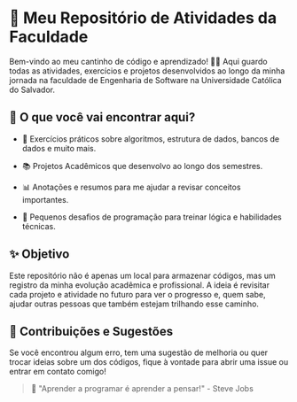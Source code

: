 # 🌟 Meu Repositório de Atividades da Faculdade

Bem-vindo ao meu cantinho de código e aprendizado! 🤖✨ Aqui guardo todas as atividades, exercícios e projetos desenvolvidos ao longo da minha jornada na faculdade de Engenharia de Software na Universidade Católica do Salvador.

## 🔧 O que você vai encontrar aqui?

- 📝 Exercícios práticos sobre algoritmos, estrutura de dados, bancos de dados e muito mais.

- 📚 Projetos Acadêmicos que desenvolvo ao longo dos semestres.

- 📊 Anotações e resumos para me ajudar a revisar conceitos importantes.

- 🚀 Pequenos desafios de programação para treinar lógica e habilidades técnicas.

## ✨ Objetivo

Este repositório não é apenas um local para armazenar códigos, mas um registro da minha evolução acadêmica e profissional. A ideia é revisitar cada projeto e atividade no futuro para ver o progresso e, quem sabe, ajudar outras pessoas que também estejam trilhando esse caminho.

## 🎉 Contribuições e Sugestões

Se você encontrou algum erro, tem uma sugestão de melhoria ou quer trocar ideias sobre um dos códigos, fique à vontade para abrir uma issue ou entrar em contato comigo!

> 📖 "Aprender a programar é aprender a pensar!" - Steve Jobs
